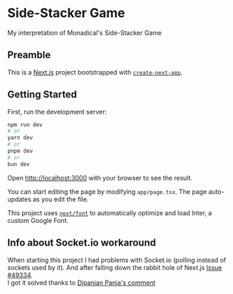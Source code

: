 # Side-Stacker Game

My interpretation of Monadical's Side-Stacker Game

## Preamble

This is a [Next.js](https://nextjs.org/) project bootstrapped with [`create-next-app`](https://github.com/vercel/next.js/tree/canary/packages/create-next-app).

## Getting Started

First, run the development server:

```bash
npm run dev
# or
yarn dev
# or
pnpm dev
# or
bun dev
```

Open [http://localhost:3000](http://localhost:3000) with your browser to see the result.

You can start editing the page by modifying `app/page.tsx`. The page auto-updates as you edit the file.

This project uses [`next/font`](https://nextjs.org/docs/basic-features/font-optimization) to automatically optimize and load Inter, a custom Google Font.

## Info about Socket.io workaround

When starting this project I had problems with Socket.io (polling instead of
sockets used by it). And after falling down the rabbit hole of Next.js
[Issue #49334](https://github.com/vercel/next.js/issues/49334).  
I got it solved thanks to [Dipanjan Panja's comment](https://github.com/vercel/next.js/issues/49334#issuecomment-1731391847)

